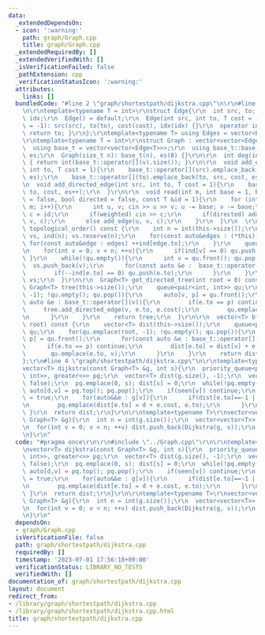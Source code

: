 ```yaml
---
data:
  _extendedDependsOn:
  - icon: ':warning:'
    path: graph/Graph.cpp
    title: graph/Graph.cpp
  _extendedRequiredBy: []
  _extendedVerifiedWith: []
  _isVerificationFailed: false
  _pathExtension: cpp
  _verificationStatusIcon: ':warning:'
  attributes:
    links: []
  bundledCode: "#line 2 \"graph/shortestpath/dijkstra.cpp\"\n\r\n#line 2 \"graph/Graph.cpp\"\
    \n\r\ntemplate<typename T = int>\r\nstruct Edge{\r\n  int src, to; T cost; int\
    \ idx;\r\n  Edge() = default;\r\n  Edge(int src, int to, T cost = -1, int idx\
    \ = -1): src(src), to(to), cost(cost), idx(idx) {}\r\n  operator int() const {\
    \ return to; }\r\n};\r\ntemplate<typename T> using Edges = vector<Edge<T>>;\r\n\
    \r\ntemplate<typename T = int>\r\nstruct Graph : vector<vector<Edge<T>>> {\r\n\
    \  using base_t = vector<vector<Edge<T>>>;\r\n  using base_t::base_t;\r\n  size_t\
    \ es;\r\n  Graph(size_t n): base_t(n), es(0) {}\r\n\r\n  int deg(int v) const\
    \ { return int(base_t::operator[](v).size()); }\r\n\r\n  void add_edge(int src,\
    \ int to, T cost = 1){\r\n    base_t::operator[](src).emplace_back(src, to, cost,\
    \ es);\r\n    base_t::operator[](to).emplace_back(to, src, cost, es++);\r\n  }\r\
    \n  void add_directed_edge(int src, int to, T cost = 1){\r\n    base_t::operator[](src).emplace_back(src,\
    \ to, cost, es++);\r\n  }\r\n\r\n  void read(int m, int base = 1, bool weighted\
    \ = false, bool directed = false, const T &id = 1){\r\n    for (int i = 0; i <\
    \ m; i++){\r\n      int u, v; cin >> u >> v; u -= base; v -= base;\r\n      T\
    \ c = id;\r\n      if(weighted) cin >> c;\r\n      if(directed) add_directed_edge(u,\
    \ v, c);\r\n      else add_edge(u, v, c);\r\n    }\r\n  }\r\n  \r\n  vector<int>\
    \ topological_order() const {\r\n    int n = int(this->size());\r\n    vector<int>\
    \ vs, ind(n); vs.reserve(n);\r\n    for(const auto&edges : (*this)){\r\n     \
    \ for(const auto&edge : edges) ++ind[edge.to];\r\n    }\r\n    queue<int> qu;\r\
    \n    for(int v = 0; v < n; ++v){\r\n      if(ind[v] == 0) qu.push(v);\r\n   \
    \ }\r\n    while(!qu.empty()){\r\n      int v = qu.front(); qu.pop();\r\n    \
    \  vs.push_back(v);\r\n      for(const auto &e :  base_t::operator[](v)){\r\n\
    \        if(--ind[e.to] == 0) qu.push(e.to);\r\n      }\r\n    }\r\n    return\
    \ vs;\r\n  }\r\n\r\n  Graph<T> get_directed_tree(int root = 0) const {\r\n   \
    \ Graph<T> tree(this->size());\r\n    queue<pair<int, int>> qu;\r\n    for(qu.emplace(root,\
    \ -1); !qu.empty(); qu.pop()){\r\n      auto[v, p] = qu.front();\r\n      for(const\
    \ auto &e : base_t::operator[](v)){\r\n        if(e.to == p) continue;\r\n   \
    \     tree.add_directed_edge(v, e.to, e.cost);\r\n        qu.emplace(e.to, v);\r\
    \n      }\r\n    }\r\n    return tree;\r\n  }\r\n\r\n  vector<T> bfs_dist(int\
    \ root) const {\r\n    vector<T> dist(this->size());\r\n    queue<pair<int, int>>\
    \ qu;\r\n    for(qu.emplace(root, -1); !qu.empty(); qu.pop()){\r\n      auto[v,\
    \ p] = qu.front();\r\n      for(const auto &e : base_t::operator[](v)){\r\n  \
    \      if(e.to == p) continue;\r\n        dist[e.to] = dist[v] + e.cost;\r\n \
    \       qu.emplace(e.to, v);\r\n      }\r\n    }\r\n    return dist;\r\n  }\r\n\
    };\r\n#line 4 \"graph/shortestpath/dijkstra.cpp\"\n\r\ntemplate<typename T>\r\n\
    vector<T> dijkstra(const Graph<T> &g, int s){\r\n  priority_queue<pair<T, int>,vector<pair<T,\
    \ int>>, greater<>> pq;\r\n  vector<T> dist(g.size(), -1);\r\n  vector<bool> seen(g.size(),\
    \ false);\r\n  pq.emplace(0, s); dist[s] = 0;\r\n  while(!pq.empty()){\r\n   \
    \ auto[d,v] = pq.top(); pq.pop();\r\n    if(seen[v]) continue;\r\n    seen[v]\
    \ = true;\r\n    for(auto&&e : g[v]){\r\n      if(dist[e.to]==-1 || dist[e.to]>d+e.cost){\r\
    \n        pq.emplace(dist[e.to] = d + e.cost, e.to);\r\n      }\r\n    }\r\n \
    \ }\r\n  return dist;\r\n}\r\n\r\ntemplate<typename T>\r\nvector<vector<T>> dijkstra_APSP(const\
    \ Graph<T> &g){\r\n  int n = int(g.size());\r\n  vector<vector<T>> dist; dist.reserve(n);\r\
    \n  for(int v = 0; v < n; ++v) dist.push_back(Dijkstra(g, v));\r\n  return dist;\r\
    \n}\r\n"
  code: "#pragma once\r\n\r\n#include \"../Graph.cpp\"\r\n\r\ntemplate<typename T>\r\
    \nvector<T> dijkstra(const Graph<T> &g, int s){\r\n  priority_queue<pair<T, int>,vector<pair<T,\
    \ int>>, greater<>> pq;\r\n  vector<T> dist(g.size(), -1);\r\n  vector<bool> seen(g.size(),\
    \ false);\r\n  pq.emplace(0, s); dist[s] = 0;\r\n  while(!pq.empty()){\r\n   \
    \ auto[d,v] = pq.top(); pq.pop();\r\n    if(seen[v]) continue;\r\n    seen[v]\
    \ = true;\r\n    for(auto&&e : g[v]){\r\n      if(dist[e.to]==-1 || dist[e.to]>d+e.cost){\r\
    \n        pq.emplace(dist[e.to] = d + e.cost, e.to);\r\n      }\r\n    }\r\n \
    \ }\r\n  return dist;\r\n}\r\n\r\ntemplate<typename T>\r\nvector<vector<T>> dijkstra_APSP(const\
    \ Graph<T> &g){\r\n  int n = int(g.size());\r\n  vector<vector<T>> dist; dist.reserve(n);\r\
    \n  for(int v = 0; v < n; ++v) dist.push_back(Dijkstra(g, v));\r\n  return dist;\r\
    \n}\r\n"
  dependsOn:
  - graph/Graph.cpp
  isVerificationFile: false
  path: graph/shortestpath/dijkstra.cpp
  requiredBy: []
  timestamp: '2023-07-01 17:56:18+09:00'
  verificationStatus: LIBRARY_NO_TESTS
  verifiedWith: []
documentation_of: graph/shortestpath/dijkstra.cpp
layout: document
redirect_from:
- /library/graph/shortestpath/dijkstra.cpp
- /library/graph/shortestpath/dijkstra.cpp.html
title: graph/shortestpath/dijkstra.cpp
---
```

